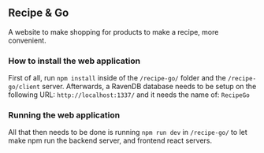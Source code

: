 ## Recipe & Go

A website to make shopping for products to make a recipe, more convenient.

### How to install the web application

First of all, run `npm install` inside of the `/recipe-go/` folder and 
the `/recipe-go/client` server. 
Afterwards, a RavenDB database needs to be setup on the following URL: `http://localhost:1337/`
and it needs the name of: `RecipeGo`

### Running the web application

All that then needs to be done is running `npm run dev` in `/recipe-go/` to let make npm run the backend server, and frontend react servers.


